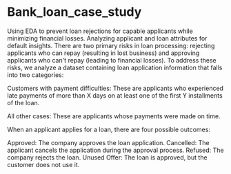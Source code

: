 # Bank_loan_case_study
Using EDA to prevent loan rejections for capable applicants while minimizing financial losses. Analyzing applicant and loan attributes for default insights.
There are two primary risks in loan processing: rejecting applicants who can repay (resulting in lost business) and approving applicants who can't repay (leading to financial losses). To address these risks, we analyze a dataset containing loan application information that falls into two categories:

Customers with payment difficulties: These are applicants who experienced late payments of more than X days on at least one of the first Y installments of the loan.

All other cases: These are applicants whose payments were made on time.

When an applicant applies for a loan, there are four possible outcomes:

Approved: The company approves the loan application.
Cancelled: The applicant cancels the application during the approval process.
Refused: The company rejects the loan.
Unused Offer: The loan is approved, but the customer does not use it.
